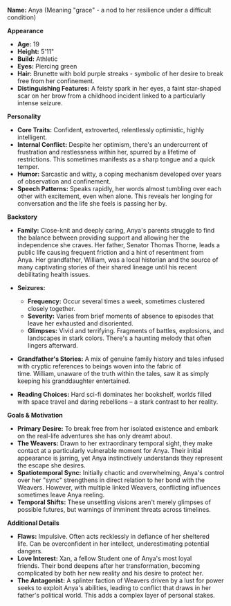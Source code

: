 **Name:** Anya (Meaning "grace" - a nod to her resilience under a difficult condition)

**Appearance**

- **Age:** 19
- **Height:** 5'11"
- **Build:** Athletic
- **Eyes:** Piercing green
- **Hair:** Brunette with bold purple streaks - symbolic of her desire to break free from her confinement.
- **Distinguishing Features:** A feisty spark in her eyes, a faint star-shaped scar on her brow from a childhood incident linked to a particularly intense seizure.

**Personality**

- **Core Traits:** Confident, extroverted, relentlessly optimistic, highly intelligent.
- **Internal Conflict:** Despite her optimism, there's an undercurrent of frustration and restlessness within her, spurred by a lifetime of restrictions. This sometimes manifests as a sharp tongue and a quick temper.
- **Humor:** Sarcastic and witty, a coping mechanism developed over years of observation and confinement.
- **Speech Patterns:** Speaks rapidly, her words almost tumbling over each other with excitement, even when alone. This reveals her longing for conversation and the life she feels is passing her by.

**Backstory**

- **Family:** Close-knit and deeply caring, Anya's parents struggle to find the balance between providing support and allowing her the independence she craves. Her father, Senator Thomas Thorne, leads a public life causing frequent friction and a hint of resentment from Anya. Her grandfather, William, was a local historian and the source of many captivating stories of their shared lineage until his recent debilitating health issues.
- **Seizures:**
    
    - **Frequency:** Occur several times a week, sometimes clustered closely together.
    - **Severity:** Varies from brief moments of absence to episodes that leave her exhausted and disoriented.
    - **Glimpses:** Vivid and terrifying. Fragments of battles, explosions, and landscapes in stark colors. There's a haunting melody that often lingers afterward.
    
- **Grandfather's Stories:** A mix of genuine family history and tales infused with cryptic references to beings woven into the fabric of time. William, unaware of the truth within the tales, saw it as simply keeping his granddaughter entertained.
- **Reading Choices:** Hard sci-fi dominates her bookshelf, worlds filled with space travel and daring rebellions – a stark contrast to her reality.

**Goals & Motivation**

- **Primary Desire:** To break free from her isolated existence and embark on the real-life adventures she has only dreamt about.
- **The Weavers:** Drawn to her extraordinary temporal sight, they make contact at a particularly vulnerable moment for Anya. Their initial appearance is jarring, yet Anya instinctively understands they represent the escape she desires.
- **Spatiotemporal Sync:** Initially chaotic and overwhelming, Anya's control over her "sync" strengthens in direct relation to her bond with the Weavers. However, with multiple linked Weavers, conflicting influences sometimes leave Anya reeling.
- **Temporal Shifts:** These unsettling visions aren't merely glimpses of possible futures, but warnings of imminent threats across timelines.

**Additional Details**

- **Flaws:** Impulsive. Often acts recklessly in defiance of her sheltered life. Can be overconfident in her intellect, underestimating potential dangers.
- **Love Interest:** Xan, a fellow Student one of Anya's most loyal friends. Their bond deepens after her transformation, becoming complicated by both her new reality and his desire to protect her.
- **The Antagonist:** A splinter faction of Weavers driven by a lust for power seeks to exploit Anya's abilities, leading to conflict that draws in her father's political world. This adds a complex layer of personal stakes.